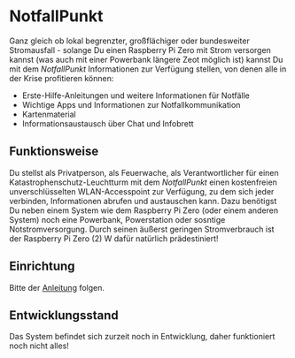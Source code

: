 # NotfallPunkt
Ganz gleich ob lokal begrenzter, großflächiger oder bundesweiter Stromausfall - solange Du einen Raspberry Pi Zero mit Strom versorgen kannst (was auch mit einer Powerbank längere Zeot möglich ist) kannst Du mit dem _NotfallPunkt_ Informationen zur Verfügung stellen, von denen alle in der Krise profitieren können:

* Erste-Hilfe-Anleitungen und weitere Informationen für Notfälle
* Wichtige Apps und Informationen zur Notfallkommunikation
* Kartenmaterial
* Informationsaustausch über Chat und Infobrett

## Funktionsweise
Du stellst als Privatperson, als Feuerwache, als Verantwortlicher für einen Katastrophenschutz-Leuchtturm mit dem _NotfallPunkt_ einen kostenfreien unverschlüsselten WLAN-Accesspoint zur Verfügung, zu dem sich jeder verbinden, Informationen abrufen und austauschen kann.
Dazu benötigst Du neben einem System wie dem Raspberry Pi Zero (oder einem anderen System) noch eine Powerbank, Powerstation oder sosntige Notstromversorgung. Durch seinen äußerst geringen Stromverbrauch ist der Raspberry Pi Zero (2) W dafür natürlich prädestiniert!

## Einrichtung
Bitte der [Anleitung](https://github.com/blackoutland/notfallpunkt#readme) folgen.

## Entwicklungsstand
Das System befindet sich zurzeit noch in Entwicklung, daher funktioniert noch nicht alles!
